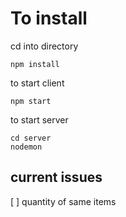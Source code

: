 # To install

cd into directory
```
npm install
```

to start client
```
npm start
```

to start server
```
cd server
nodemon
```

## current issues
[ ] quantity of same items
